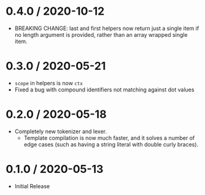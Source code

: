 
0.4.0 / 2020-10-12
==================

* BREAKING CHANGE: last and first helpers now return just a single item if no length argument is provided, rather than an array wrapped single item.

0.3.0 / 2020-05-21
==================

* `scope` in helpers is now `ctx`
* Fixed a bug with compound identifiers not matching against dot values

0.2.0 / 2020-05-18
==================

* Completely new tokenizer and lexer.
  - Template compilation is now much faster, and it solves a number of edge cases (such as having a string literal with double curly braces).

0.1.0 / 2020-05-13
==================

  * Initial Release
